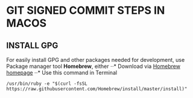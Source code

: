 # GIT SIGNED COMMIT STEPS IN MACOS

## INSTALL GPG
For easily install GPG and other packages needed for development, use Package manager tool **Homebrew**, either
⋅⋅* Download via [Homebrew homepage](https://brew.sh/)
⋅⋅* Use this command in Terminal
```
/usr/bin/ruby -e "$(curl -fsSL https://raw.githubusercontent.com/Homebrew/install/master/install)"
```